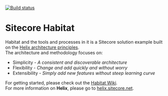 [![Build status](https://ci.appveyor.com/api/projects/status/xc1v3u4b9o0ibsll?svg=true)](https://ci.appveyor.com/project/jflheureux/habitat-xwx38)

# Sitecore Habitat

Habitat and the tools and processes in it is a Sitecore solution example built on the [Helix architecture principles](http://helix.sitecore.net).  
The architecture and methodology focuses on:

* Simplicity - *A consistent and discoverable architecture*
* Flexibility - *Change and add quickly and without worry*
* Extensibility - *Simply add new features without steep learning curve*

For getting started, please check out the [Habitat Wiki](../../wiki).  
For more information on **Helix**, please go to [helix.sitecore.net](http://helix.sitecore.net).
